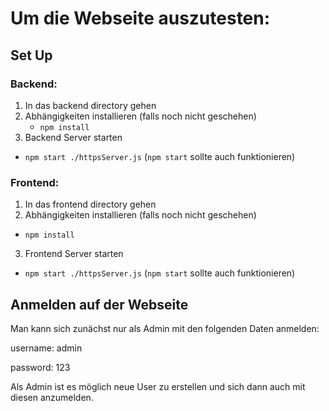 # Um die Webseite auszutesten:

## Set Up

### Backend:
1. In das backend directory gehen
2. Abhängigkeiten installieren (falls noch nicht geschehen)
   - `npm install`
3. Backend Server starten
  - `npm start ./httpsServer.js` (`npm start` sollte auch funktionieren)

### Frontend:
1. In das frontend directory gehen
2. Abhängigkeiten installieren (falls noch nicht geschehen)
  - `npm install`
3. Frontend Server starten
  - `npm start ./httpsServer.js` (`npm start` sollte auch funktionieren)

## Anmelden auf der Webseite

Man kann sich zunächst nur als Admin mit den folgenden Daten anmelden:

username: admin 

password: 123

Als Admin ist es möglich neue User zu erstellen und sich dann auch mit diesen anzumelden.

